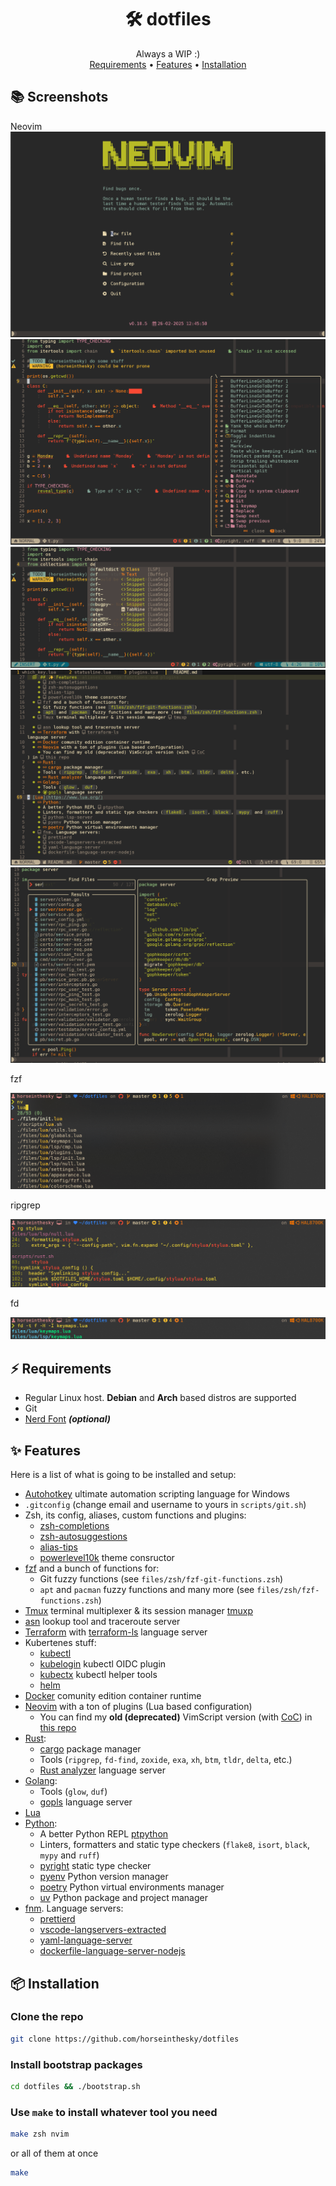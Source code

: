 <h1 align="center">🛠️ dotfiles</h1>
<div align="center">Always a WIP :)</div>

<div align="center">
    <a href="https://github.com/horseinthesky/dotfiles/#%EF%B8%8F-requirements">Requirements</a>
  <span> • </span>
	<a href="https://github.com/horseinthesky/dotfiles/#-features">Features</a>
  <span> • </span>
	<a href="https://github.com/horseinthesky/dotfiles/#-installation">Installation</a>
</div>

## 📚 Screenshots

Neovim
![aplha](https://raw.githubusercontent.com/horseinthesky/dotfiles/master/media/alpha.png)
![nvim](https://raw.githubusercontent.com/horseinthesky/dotfiles/master/media/nvim.png)
![nvim_insert](https://raw.githubusercontent.com/horseinthesky/dotfiles/master/media/nvim_insert.png)
![markdown](https://raw.githubusercontent.com/horseinthesky/dotfiles/master/media/markdown.png)
![telescope](https://raw.githubusercontent.com/horseinthesky/dotfiles/master/media/telescope.png)

fzf

![fzf](https://raw.githubusercontent.com/horseinthesky/dotfiles/master/media/fzf.png)

ripgrep

![rg](https://raw.githubusercontent.com/horseinthesky/dotfiles/master/media/rg.png)

fd

![fd](https://raw.githubusercontent.com/horseinthesky/dotfiles/master/media/fd.png)

## ⚡️ Requirements

- Regular Linux host. **Debian** and **Arch** based distros are supported
- Git
- [Nerd Font](https://www.nerdfonts.com/) **_(optional)_**

## ✨ Features

Here is a list of what is going to be installed and setup:

- [Autohotkey](https://www.autohotkey.com/) ultimate automation scripting language for Windows
- `.gitconfig` (change email and username to yours in `scripts/git.sh`)
- Zsh, its config, aliases, custom functions and plugins:
  + [zsh-completions](https://github.com/zsh-users/zsh-completions)
  + [zsh-autosuggestions](https://github.com/zsh-users/zsh-autosuggestions)
  + [alias-tips](https://github.com/djui/alias-tips)
  + [powerlevel10k](https://github.com/romkatv/powerlevel10k) theme consructor
- [fzf](https://github.com/junegunn/fzf) and a bunch of functions for:
  + Git fuzzy functions (see `files/zsh/fzf-git-functions.zsh`)
  + `apt` and `pacman` fuzzy functions and many more (see `files/zsh/fzf-functions.zsh`)
- [Tmux](https://github.com/tmux/tmux) terminal multiplexer & its session manager [tmuxp](https://github.com/tmux-python/tmuxp)
- [asn](https://github.com/nitefood/asn) lookup tool and traceroute server
- [Terraform](https://www.terraform.io/) with [terraform-ls](https://github.com/hashicorp/terraform-ls) language server
- Kubertenes stuff:
  + [kubectl](https://kubernetes.io/ru/docs/tasks/tools/install-kubectl/)
  + [kubelogin](https://github.com/int128/kubelogin) kubectl OIDC plugin
  + [kubectx](https://github.com/ahmetb/kubectx) kubectl helper tools
  + [helm](https://helm.sh/)
- [Docker](https://www.docker.com/) comunity edition container runtime
- [Neovim](https://neovim.io/) with a ton of plugins (Lua based configuration)
  + You can find my **old (deprecated)** VimScript version (with [CoC](https://github.com/neoclide/coc.nvim)) in [this repo](https://github.com/horseinthesky/vimscript)
- [Rust](https://www.rust-lang.org/):
  + [cargo](https://crates.io/) package manager
  + Tools (`ripgrep`, `fd-find`, `zoxide`, `exa`, `xh`, `btm`, `tldr`, `delta`, etc.)
  + [Rust analyzer](https://rust-analyzer.github.io/) language server
- [Golang](https://go.dev/):
  + Tools (`glow`, `duf`)
  + [gopls](https://github.com/golang/tools/tree/master/gopls) language server
- [Lua](https://www.lua.org/)
- [Python](https://www.python.org/):
  + A better Python REPL [ptpython](https://github.com/prompt-toolkit/ptpython)
  + Linters, formatters and static type checkers (`flake8`, `isort`, `black`, `mypy` and `ruff`)
  + [pyright](https://github.com/microsoft/pyright) static type checker
  + [pyenv](https://github.com/pyenv/pyenv) Python version manager
  + [poetry](https://python-poetry.org/) Python virtual environments manager
  + [uv](https://github.com/astral-sh/uv) Python package and project manager
- [fnm](https://github.com/Schniz/fnm). Language servers:
  + [prettierd](https://github.com/fsouza/prettierd)
  + [vscode-langservers-extracted](https://github.com/hrsh7th/vscode-langservers-extracted)
  + [yaml-language-server](https://github.com/redhat-developer/yaml-language-server)
  + [dockerfile-language-server-nodejs](https://github.com/rcjsuen/dockerfile-language-server-nodejs)

## 📦 Installation

### Clone the repo

```bash
git clone https://github.com/horseinthesky/dotfiles
```

### Install bootstrap packages

```bash
cd dotfiles && ./bootstrap.sh
```

### Use `make` to install whatever tool you need

```bash
make zsh nvim
```

or all of them at once
```bash
make
```
